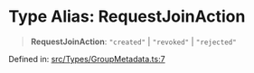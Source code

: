 # Type Alias: RequestJoinAction

> **RequestJoinAction**: `"created"` \| `"revoked"` \| `"rejected"`

Defined in: [src/Types/GroupMetadata.ts:7](https://github.com/Fokusdotid/Baileys/blob/db1d3e5f41e9eede5877460f9adbb0224021575c/src/Types/GroupMetadata.ts#L7)
